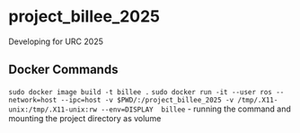 # project_billee_2025
Developing for URC 2025

## Docker Commands

`sudo docker image build -t billee .`
`sudo docker run -it --user ros --network=host --ipc=host -v $PWD/:/project_billee_2025 -v /tmp/.X11-unix:/tmp/.X11-unix:rw --env=DISPLAY  billee` - running the command and mounting the project directory as volume
